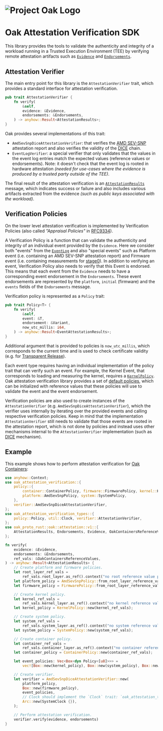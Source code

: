 <!-- Oak Logo Start -->
<!-- An HTML element is intentionally used since GitHub recommends this approach to handle different images in dark/light modes. Ref: https://docs.github.com/en/get-started/writing-on-github/getting-started-with-writing-and-formatting-on-github/basic-writing-and-formatting-syntax#specifying-the-theme-an-image-is-shown-to -->
<!-- markdownlint-disable-next-line MD033 -->
<h1><picture><source media="(prefers-color-scheme: dark)" srcset="oak-logo/svgs/oak-logo-negative.svg?sanitize=true"><source media="(prefers-color-scheme: light)" srcset="oak-logo/svgs/oak-logo.svg?sanitize=true"><img alt="Project Oak Logo" src="oak-logo/svgs/oak-logo.svg?sanitize=true"></picture></h1>
<!-- Oak Logo End -->

# Oak Attestation Verification SDK

This library provides the tools to validate the authenticity and integrity of a workload running in
a Trusted Execution Environment (TEE) by verifying remote attestation artifacts such as
[`Evidence`](../proto/attestation/evidence.proto) and
[`Endorsements`](../proto/attestation/endorsement.proto).

## Attestation Verifier

The main entry point for this library is the `AttestationVerifier` trait, which provides a
standard interface for attestation verification.

```rust
pub trait AttestationVerifier {
    fn verify(
        &self,
        evidence: &Evidence,
        endorsements: &Endorsements,
    ) -> anyhow::Result<AttestationResults>;
}
```

Oak provides several implementations of this trait:

- `AmdSevSnpDiceAttestationVerifier`: that verifies the
[AMD SEV-SNP](https://www.amd.com/en/developer/sev.html) attestation report and also verifies the
validity of the [DICE](../docs/remote-attestation.md) chain.
- `EventLogVerifier`: a special verifier that only validates that the values in the event log
entries match the expected values (reference values or endorsements).
Note: it doesn't check that the event log is rooted in hardware attestation _(needed for use-cases
where the evidence is produced by a trusted party outside of the TEE)_.

The final result of the attestation verification is an
[`AttestationResults`](../proto/attestation/verification.proto) message, which indicates success or
failure and also includes various artifacts extracted from the evidence _(such as public keys
associated with the workload)_.

## Verification Policies

On the lower level attestation verification is implemented by Verification Policies (also called
_"Appraisal Policies"_ in
[RFC9334](https://datatracker.ietf.org/doc/html/rfc9334#name-appraisal-policies)).

A Verification Policy is a function that can validate the authenticity and integrity of an
individual event provided by the `Evidence`.
Here we consider both "events" from the [`EventLog`](../proto/attestation/eventlog.proto) and also
"special events" such as Platform event (i.e. containing an AMD SEV-SNP attestation report) and
Firmware event (i.e. containing measurements for [stage0](../stage0_bin/README.md)).
In addition to verifying an event, Verification Policy also needs to verify that this Event is
endorsed.
This means that each event from the `Evidence` needs to have a corresponding event endorsement in
the `Endorsements`.
These event endorsements are represented by the `platform`, `initial` (firmware) and the `events`
fields of the `Endorsements` message.

Verification policy is represented as a `Policy` trait:

```rust
pub trait Policy<T> {
    fn verify(
        &self,
        event: &T,
        endorsement: &Variant,
        now_utc_millis: i64,
    ) -> anyhow::Result<EventAttestationResults>;
}
```

Additional argument that is provided to policies is `now_utc_millis`, which corresponds to the current time and is used to check certificate validity (e.g. for [Transparent Release](../docs/tr/README.md)).

Each event type requires having an individual implementation of the policy trait that can verify such an event.
For example, the Kernel Event, that corresponds to loading and measuring the kernel, requires a [`KernelPolicy`](src/policy/kernel.rs).
Oak attestation verification library provides a set of [default policies](src/policy/), which can be initialized with reference values that these policies will use to validate the event and the event endorsement.

Verification policies are also used to create instances of the `AttestationVerifier` (e.g. `AmdSevSnpDiceAttestationVerifier`), which the verifier uses internally by iterating over the provided events and calling respective verification policies.
Keep in mind that the implementation `AttestationVerifier` still needs to validate that those events are rooted in the attestation report, which is not done by policies and instead uses other mechanisms internal to the `AttestationVerifier` implementation (such as [DICE](https://trustedcomputinggroup.org/work-groups/dice-architectures/) mechanism).

## Example

This example shows how to perform attestation verification for [Oak Containers](../oak_containers/README.md):

```rust
use anyhow::Context;
use oak_attestation_verification::{
    policy::{
        container::ContainerPolicy, firmware::FirmwarePolicy, kernel::KernelPolicy,
        platform::AmdSevSnpPolicy, system::SystemPolicy,
    },
    verifier::AmdSevSnpDiceAttestationVerifier,
};
use oak_attestation_verification_types::{
    policy::Policy, util::Clock, verifier::AttestationVerifier,
};
use oak_proto_rust::oak::attestation::v1::{
    AttestationResults, Endorsements, Evidence, OakContainersReferenceValues,
};

fn verify(
    evidence: &Evidence,
    endorsements: &Endorsements,
    ref_vals: &OakContainersReferenceValues,
) -> anyhow::Result<AttestationResults> {
    // Create platform and firmware policies.
    let root_layer_ref_vals =
        ref_vals.root_layer.as_ref().context("no root reference value provided")?;
    let platform_policy = AmdSevSnpPolicy::from_root_layer_reference_values(root_layer_ref_vals)?;
    let firmware_policy = FirmwarePolicy::from_root_layer_reference_values(root_layer_ref_vals)?;

    // Create kernel policy.
    let kernel_ref_vals =
        ref_vals.kernel_layer.as_ref().context("no kernel reference value provided")?;
    let kernel_policy = KernelPolicy::new(kernel_ref_vals);

    // Create system policy.
    let system_ref_vals =
        ref_vals.system_layer.as_ref().context("no system reference value provided")?;
    let system_policy = SystemPolicy::new(system_ref_vals);

    // Create container policy.
    let container_ref_vals =
        ref_vals.container_layer.as_ref().context("no container reference value provided")?;
    let container_policy = ContainerPolicy::new(container_ref_vals);

    let event_policies: Vec<Box<dyn Policy<[u8]>>> =
        vec![Box::new(kernel_policy), Box::new(system_policy), Box::new(container_policy)];

    // Create verifier.
    let verifier = AmdSevSnpDiceAttestationVerifier::new(
        platform_policy,
        Box::new(firmware_policy),
        event_policies,
        // Clock should implement the `Clock` trait: `oak_attestation_types::util::Clock`.
        Arc::new(SystemClock {}),
    );

    // Perform attestation verification.
    verifier.verify(evidence, endorsements)
}
```
